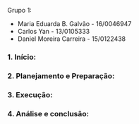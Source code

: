 Grupo 1:
- Maria Eduarda B. Galvão - 16/0046947
- Carlos Yan - 13/0105333
- Daniel Moreira Carreira - 15/0122438

### 1.	Início:

### 2.	Planejamento e Preparação:

### 3.	Execução:

### 4.	Análise e conclusão:
